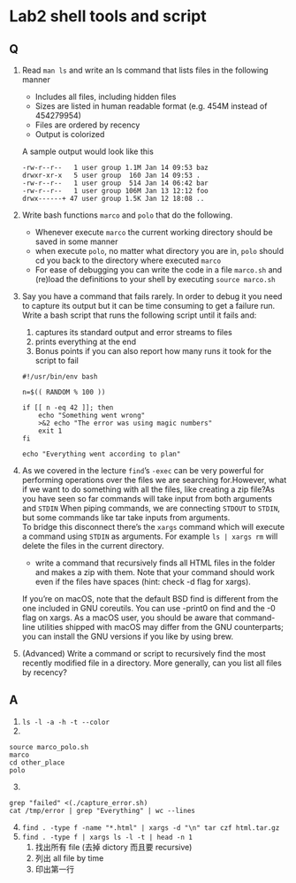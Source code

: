 # Lab2 shell tools and script
## Q
1. Read ```man ls``` and write an ls command that lists files in the following manner
	* Includes all files, including hidden files
	* Sizes are listed in human readable format (e.g. 454M instead of 454279954)
	*	Files are ordered by recency
	*	Output is colorized

	A sample output would look like this
	``` 
	-rw-r--r--   1 user group 1.1M Jan 14 09:53 baz
 	drwxr-xr-x   5 user group  160 Jan 14 09:53 .
  	-rw-r--r--   1 user group  514 Jan 14 06:42 bar
 	-rw-r--r--   1 user group 106M Jan 13 12:12 foo
 	drwx------+ 47 user group 1.5K Jan 12 18:08 ..
	```
2. Write bash functions ```marco``` and ```polo``` that do the following. 
	* Whenever execute ```marco``` the current working directory should be saved in some manner
	* when execute ```polo```, no matter what directory you are in, ```polo``` should cd you back to the directory where executed ```marco```
	* For ease of debugging you can write the code in a file ```marco.sh``` and (re)load the definitions to your shell by executing ```source marco.sh``` 
3. Say you have a command that fails rarely. In order to debug it you need to capture its output but it can be time consuming to get a failure run.
   Write a bash script that runs the following script until it fails and:
   	1. captures its standard output and error streams to files
    2. prints everything at the end
	3. Bonus points if you can also report how many runs it took for the script to fail
	```
	#!/usr/bin/env bash

	n=$(( RANDOM % 100 ))
	
	if [[ n -eq 42 ]]; then
		echo "Something went wrong"
		>&2 echo "The error was using magic numbers"
		exit 1
	fi
 
	echo "Everything went according to plan"
	```
5. As we covered in the lecture ```find```’s ```-exec``` can be very powerful for performing operations over the files we are searching for.However, what if we want to do something with all the files, like creating a zip file?As you have seen so far commands will take input from both arguments and ```STDIN```
When piping commands, we are connecting ```STDOUT``` to ```STDIN```, but some commands like tar take inputs from arguments.  
To bridge this disconnect there’s the ```xargs``` command which will execute a command using ```STDIN``` as arguments. For example ```ls | xargs rm``` will delete the files in the current directory.

	* write a command that recursively finds all HTML files in the folder and makes a zip with them. Note that your command should work even if the files have spaces (hint: check -d flag for xargs).
  
	If you’re on macOS, note that the default BSD find is different from the one included in GNU coreutils. You can use -print0 on find and the -0 flag on xargs. As a macOS user, you should be aware that command-line utilities shipped with macOS may differ from the GNU counterparts; you can install the GNU versions if you like by using brew.
7. (Advanced) Write a command or script to recursively find the most recently modified file in a directory. More generally, can you list all files by recency?

## A
1. ```ls -l -a -h -t --color```
2. 
```
source marco_polo.sh
marco
cd other_place
polo
```
3.
```
grep "failed" <(./capture_error.sh)
cat /tmp/error | grep "Everything" | wc --lines
```
4. ```find . -type f -name "*.html" | xargs -d "\n" tar czf html.tar.gz```
5. ```find . -type f | xargs ls -l -t | head -n 1```
	1. 找出所有 file (去掉 dictory 而且要 recursive)
 	2. 列出 all file by time
  	3. 印出第一行
